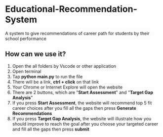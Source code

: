 # Educational-Recommendation-System
A system to give recommendations of career path for students by their school performance

## How can we use it?

1. Open the all folders by Vscode or other application
2. Open terminal
3. Tap **python main.py** to run the file
4. There will be a link, **ctrl + click** on that link
5. Your Chrome or Internet Explore will open the website
6. There are 2 buttons, which are "**Start Assessment**" and "**Target Gap Analysis**"
7. If you press **Start Assessment**, the website will recommend top 5 fit career choices after you fill all the gaps then press **Generate Recommendations**
8. If you press **Target Gap Analysis**, the website will illustrate how you should improve to reach the goal after you choose your targeted career and fill all the gaps then press **submit**
